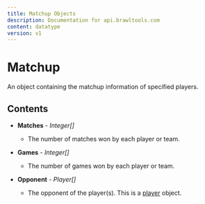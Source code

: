 ```yaml
---
title: Matchup Objects
description: Documentation for api.brawltools.com
content: datatype
version: v1
---
```


# Matchup

An object containing the matchup information of specified players.

## Contents

- **Matches** - _Integer[]_
  - The number of matches won by each player or team.

- **Games** - _Integer[]_
  - The number of games won by each player or team.

- **Opponent** - _Player[]_
  - The opponent of the player(s). This is a <a href="player">player</a> object.
